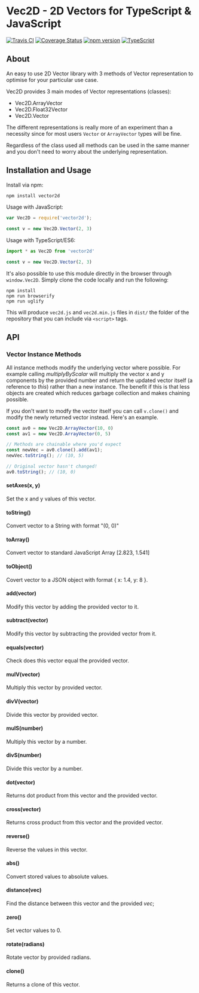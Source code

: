 # Vec2D - 2D Vectors for TypeScript & JavaScript

[![Travis CI](https://travis-ci.org/evanshortiss/vec2d.svg?branch=master)](https://travis-ci.org/evanshortiss/vec2d)
[![Coverage Status](https://coveralls.io/repos/github/evanshortiss/vec2d/badge.svg?branch=master)](https://coveralls.io/github/evanshortiss/vec2d?branch=master)
[![npm version](https://badge.fury.io/js/vector2d.svg)](https://badge.fury.io/js/vector2d)
[![TypeScript](https://badges.frapsoft.com/typescript/code/typescript.svg?v=101)](https://github.com/ellerbrock/typescript-badges/)

## About
An easy to use 2D Vector library with 3 methods of Vector representation to
optimise for your particular use case.

Vec2D provides 3 main modes of Vector representations (classes):

* Vec2D.ArrayVector
* Vec2D.Float32Vector
* Vec2D.Vector

The different representations is really more of an experiment than a necessity
since for most users `Vector` or `ArrayVector` types will be fine.

Regardless of the class used all methods can be used in the same manner and
you don't need to worry about the underlying representation.

## Installation and Usage

Install via npm:

```bash
npm install vector2d
```

Usage with JavaScript:

```js
var Vec2D = require('vector2d');

const v = new Vec2D.Vector(2, 3)
```

Usage with TypeScript/ES6:

```ts
import * as Vec2D from 'vector2d'

const v = new Vec2D.Vector(2, 3)
```

It's also possible to use this module directly in the browser through
`window.Vec2D`. Simply clone the code locally and run the following:

```
npm install
npm run browserify
npm run uglify
```

This will produce `vec2d.js` and `vec2d.min.js` files in `dist/` the folder of
the repository that you can include via `<script>` tags.

## API

### Vector Instance Methods
All instance methods modify the underlying vector where possible. For example
calling *multiplyByScalar* will multiply the vector x and y components by the
provided number and return the updated vector itself (a reference to *this*)
rather than a new instance. The benefit if this is that less objects are created
which reduces garbage collection and makes chaining possible.

If you don't want to modfy the vector itself you can call `v.clone()` and modify
the newly returned vector instead. Here's an example.

```js
const av0 = new Vec2D.ArrayVector(10, 0)
const av1 = new Vec2D.ArrayVector(0, 5)

// Methods are chainable where you'd expect
const newVec = av0.clone().add(av1);
newVec.toString(); // (10, 5)

// Original vector hasn't changed!
av0.toString(); // (10, 0)
```


#### setAxes(x, y)
Set the x and y values of this vector.

#### toString()
Convert vector to a String with format "(0, 0)"

#### toArray()
Convert vector to standard JavaScript Array [2.823, 1.541]

#### toObject()
Covert vector to a JSON object with format { x: 1.4, y: 8 }.

#### add(vector)
Modify this vector by adding the provided vector to it.

#### subtract(vector)
Modify this vector by subtracting the provided vector from it.

#### equals(vector)
Check does this vector equal the provided vector.

#### mulV(vector)
Multiply this vector by provided vector.

#### divV(vector)
Divide this vector by provided vector.

#### mulS(number)
Multiply this vector by a number.

#### divS(number)
Divide this vector by a number.

#### dot(vector)
Returns dot product from this vector and the provided vector.

#### cross(vector)
Returns cross product from this vector and the provided vector.

#### reverse()
Reverse the values in this vector.

#### abs()
Convert stored values to absolute values.

#### distance(vec)
Find the distance between this vector and the provided _vec_;

#### zero()
Set vector values to 0.

#### rotate(radians)
Rotate vector by provided radians.

#### clone()
Returns a clone of this vector.
